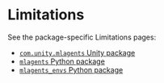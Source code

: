 # Limitations

See the package-specific Limitations pages:

- [`com.unity.mlagents` Unity package](../com.unity.ml-agents/Documentation~/com.unity.ml-agents.md#known-limitations)
- [`mlagents` Python package](../ml-agents/README.md#limitations)
- [`mlagents_envs` Python package](../ml-agents-envs/README.md#limitations)
